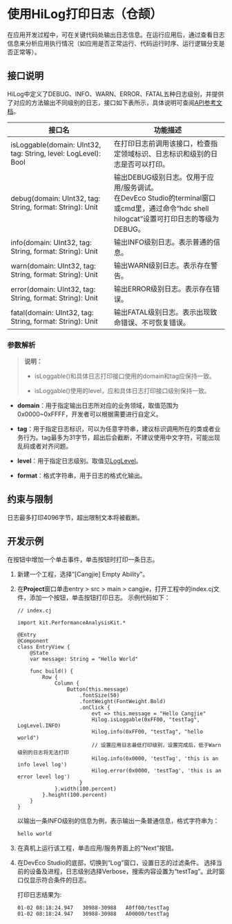 # 使用HiLog打印日志（仓颉）

在应用开发过程中，可在关键代码处输出日志信息。在运行应用后，通过查看日志信息来分析应用执行情况（如应用是否正常运行、代码运行时序、运行逻辑分支是否正常等）。

## 接口说明

HiLog中定义了DEBUG、INFO、WARN、ERROR、FATAL五种日志级别，并提供了对应的方法输出不同级别的日志，接口如下表所示，具体说明可查阅[API参考文档](../../../API_Reference/source_zh_cn/apis/PerformanceAnalysisKit/cj-apis-hilog.md)。

| 接口名 | 功能描述 |
| -------- | -------- |
| isLoggable(domain: UInt32, tag: String, level: LogLevel): Bool | 在打印日志前调用该接口，检查指定领域标识、日志标识和级别的日志是否可以打印。 |
| debug(domain: UInt32, tag: String, format: String): Unit | 输出DEBUG级别日志。仅用于应用/服务调试。<br/>在DevEco Studio的terminal窗口或cmd里，通过命令“hdc shell hilogcat”设置可打印日志的等级为DEBUG。 |
| info(domain: UInt32, tag: String, format: String): Unit | 输出INFO级别日志。表示普通的信息。 |
| warn(domain: UInt32, tag: String, format: String): Unit | 输出WARN级别日志。表示存在警告。 |
| error(domain: UInt32, tag: String, format: String): Unit | 输出ERROR级别日志。表示存在错误。 |
| fatal(domain: UInt32, tag: String, format: String): Unit | 输出FATAL级别日志。表示出现致命错误、不可恢复错误。 |

### 参数解析

> **说明：**
>
> - isLoggable()和具体日志打印接口使用的domain和tag应保持一致。
>
> - isLoggable()使用的level，应和具体日志打印接口级别保持一致。

- **domain**：用于指定输出日志所对应的业务领域，取值范围为0x0000~0xFFFF，开发者可以根据需要进行自定义。

- **tag**：用于指定日志标识，可以为任意字符串，建议标识调用所在的类或者业务行为。tag最多为31字节，超出后会截断，不建议使用中文字符，可能出现乱码或者对齐问题。

- **level**：用于指定日志级别。取值见[LogLevel](../../../API_Reference/source_zh_cn/apis/PerformanceAnalysisKit/cj-apis-hilog.md#enum-loglevel)。

- **format**：格式字符串，用于日志的格式化输出。

## 约束与限制

日志最多打印4096字节，超出限制文本将被截断。

## 开发示例

在按钮中增加一个单击事件，单击按钮时打印一条日志。

1. 新建一个工程，选择“[Cangjie] Empty Ability”。

2. 在**Project**窗口单击entry &gt; src &gt; main &gt; cangjie，打开工程中的index.cj文件，添加一个按钮，单击按钮打印日志。
   示例代码如下：

    <!--compile-->
    ```cangjie
    // index.cj

    import kit.PerformanceAnalysisKit.*

    @Entry
    @Component
    class EntryView {
        @State
        var message: String = "Hello World"

        func build() {
            Row {
                Column {
                    Button(this.message)
                        .fontSize(50)
                        .fontWeight(FontWeight.Bold)
                        .onClick {
                            evt => this.message = "Hello Cangjie"
                            Hilog.isLoggable(0xFF00, "testTag", LogLevel.INFO)
                            Hilog.info(0xFF00, "testTag", "hello world")
                            // 设置应用日志最低打印级别，设置完成后，低于Warn级别的日志将无法打印
                            Hilog.info(0x0000, 'testTag', 'this is an info level log')
                            Hilog.error(0x0000, 'testTag', 'this is an error level log')
                        }
                }.width(100.percent)
            }.height(100.percent)
        }
    }
   ```

   以输出一条INFO级别的信息为例，表示输出一条普通信息，格式字符串为：

   ```txt
   hello world
   ```

3. 在真机上运行该工程，单击应用/服务界面上的“Next”按钮。

4. 在DevEco Studio的底部，切换到“Log”窗口，设置日志的过滤条件。
   选择当前的设备及进程，日志级别选择Verbose，搜索内容设置为“testTag”。此时窗口仅显示符合条件的日志。

   打印日志结果为:

   ```txt
   01-02 08:18:24.947   30988-30988   A0ff00/testTag                  com.example.hilogemo  I     hello World
   01-02 08:18:24.947   30988-30988   A00000/testTag                  com.example.hilogemo  E     this is an error level log
   ```
